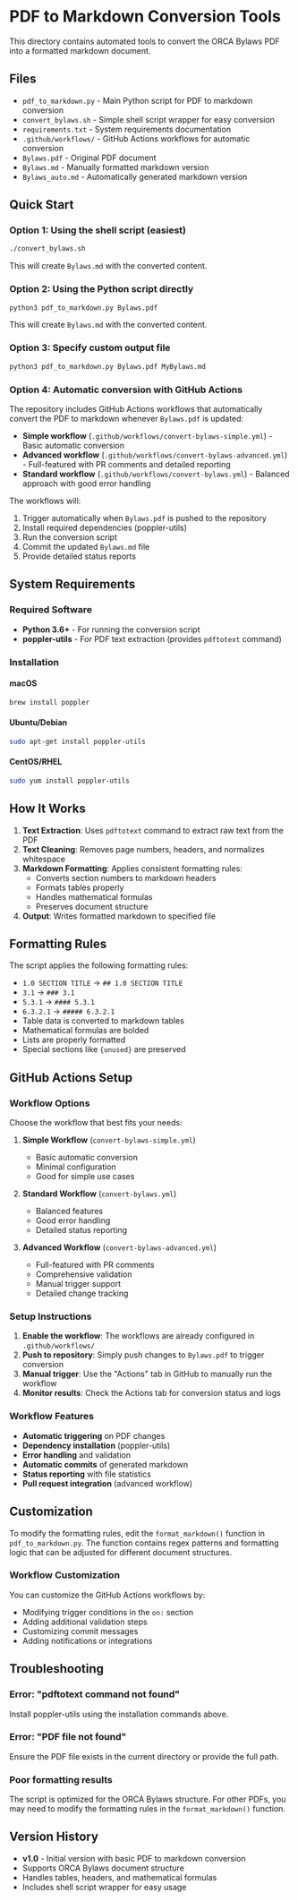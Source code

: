 # PDF to Markdown Conversion Tools

This directory contains automated tools to convert the ORCA Bylaws PDF into a formatted markdown document.

## Files

- `pdf_to_markdown.py` - Main Python script for PDF to markdown conversion
- `convert_bylaws.sh` - Simple shell script wrapper for easy conversion
- `requirements.txt` - System requirements documentation
- `.github/workflows/` - GitHub Actions workflows for automatic conversion
- `Bylaws.pdf` - Original PDF document
- `Bylaws.md` - Manually formatted markdown version
- `Bylaws_auto.md` - Automatically generated markdown version

## Quick Start

### Option 1: Using the shell script (easiest)
```bash
./convert_bylaws.sh
```
This will create `Bylaws.md` with the converted content.

### Option 2: Using the Python script directly
```bash
python3 pdf_to_markdown.py Bylaws.pdf
```
This will create `Bylaws.md` with the converted content.

### Option 3: Specify custom output file
```bash
python3 pdf_to_markdown.py Bylaws.pdf MyBylaws.md
```

### Option 4: Automatic conversion with GitHub Actions
The repository includes GitHub Actions workflows that automatically convert the PDF to markdown whenever `Bylaws.pdf` is updated:

- **Simple workflow** (`.github/workflows/convert-bylaws-simple.yml`) - Basic automatic conversion
- **Advanced workflow** (`.github/workflows/convert-bylaws-advanced.yml`) - Full-featured with PR comments and detailed reporting
- **Standard workflow** (`.github/workflows/convert-bylaws.yml`) - Balanced approach with good error handling

The workflows will:
1. Trigger automatically when `Bylaws.pdf` is pushed to the repository
2. Install required dependencies (poppler-utils)
3. Run the conversion script
4. Commit the updated `Bylaws.md` file
5. Provide detailed status reports

## System Requirements

### Required Software
- **Python 3.6+** - For running the conversion script
- **poppler-utils** - For PDF text extraction (provides `pdftotext` command)

### Installation

#### macOS
```bash
brew install poppler
```

#### Ubuntu/Debian
```bash
sudo apt-get install poppler-utils
```

#### CentOS/RHEL
```bash
sudo yum install poppler-utils
```

## How It Works

1. **Text Extraction**: Uses `pdftotext` command to extract raw text from the PDF
2. **Text Cleaning**: Removes page numbers, headers, and normalizes whitespace
3. **Markdown Formatting**: Applies consistent formatting rules:
   - Converts section numbers to markdown headers
   - Formats tables properly
   - Handles mathematical formulas
   - Preserves document structure
4. **Output**: Writes formatted markdown to specified file

## Formatting Rules

The script applies the following formatting rules:

- `1.0 SECTION TITLE` → `## 1.0 SECTION TITLE`
- `3.1` → `### 3.1`
- `5.3.1` → `#### 5.3.1`
- `6.3.2.1` → `##### 6.3.2.1`
- Table data is converted to markdown tables
- Mathematical formulas are bolded
- Lists are properly formatted
- Special sections like `{unused}` are preserved

## GitHub Actions Setup

### Workflow Options

Choose the workflow that best fits your needs:

1. **Simple Workflow** (`convert-bylaws-simple.yml`)
   - Basic automatic conversion
   - Minimal configuration
   - Good for simple use cases

2. **Standard Workflow** (`convert-bylaws.yml`)
   - Balanced features
   - Good error handling
   - Detailed status reporting

3. **Advanced Workflow** (`convert-bylaws-advanced.yml`)
   - Full-featured with PR comments
   - Comprehensive validation
   - Manual trigger support
   - Detailed change tracking

### Setup Instructions

1. **Enable the workflow**: The workflows are already configured in `.github/workflows/`
2. **Push to repository**: Simply push changes to `Bylaws.pdf` to trigger conversion
3. **Manual trigger**: Use the "Actions" tab in GitHub to manually run the workflow
4. **Monitor results**: Check the Actions tab for conversion status and logs

### Workflow Features

- **Automatic triggering** on PDF changes
- **Dependency installation** (poppler-utils)
- **Error handling** and validation
- **Automatic commits** of generated markdown
- **Status reporting** with file statistics
- **Pull request integration** (advanced workflow)

## Customization

To modify the formatting rules, edit the `format_markdown()` function in `pdf_to_markdown.py`. The function contains regex patterns and formatting logic that can be adjusted for different document structures.

### Workflow Customization

You can customize the GitHub Actions workflows by:
- Modifying trigger conditions in the `on:` section
- Adding additional validation steps
- Customizing commit messages
- Adding notifications or integrations

## Troubleshooting

### Error: "pdftotext command not found"
Install poppler-utils using the installation commands above.

### Error: "PDF file not found"
Ensure the PDF file exists in the current directory or provide the full path.

### Poor formatting results
The script is optimized for the ORCA Bylaws structure. For other PDFs, you may need to modify the formatting rules in the `format_markdown()` function.

## Version History

- **v1.0** - Initial version with basic PDF to markdown conversion
- Supports ORCA Bylaws document structure
- Handles tables, headers, and mathematical formulas
- Includes shell script wrapper for easy usage
